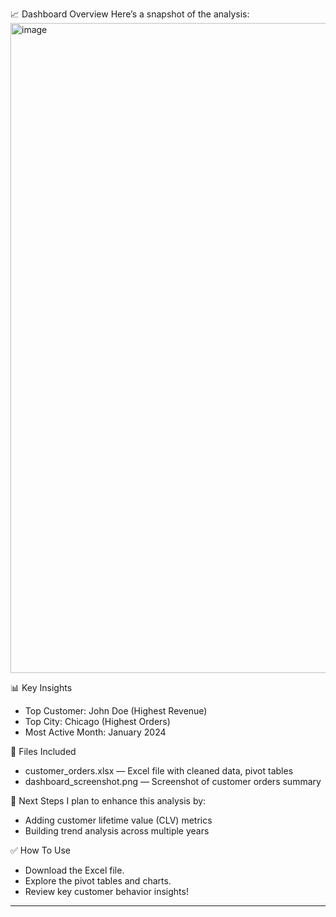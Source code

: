 📈 Dashboard Overview
Here’s a snapshot of the analysis:
<img width="1040" alt="image" src="https://github.com/user-attachments/assets/43063313-1070-47bd-9943-c159ba251bf8" />


📊 Key Insights
* Top Customer: John Doe (Highest Revenue)
* Top City: Chicago (Highest Orders)
* Most Active Month: January 2024

📂 Files Included
* customer_orders.xlsx — Excel file with cleaned data, pivot tables
* dashboard_screenshot.png — Screenshot of customer orders summary

🚀 Next Steps
I plan to enhance this analysis by:
* Adding customer lifetime value (CLV) metrics
* Building trend analysis across multiple years

✅ How To Use
* Download the Excel file.
* Explore the pivot tables and charts.
* Review key customer behavior insights!

---


